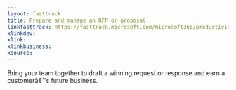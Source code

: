 ```yaml
---
layout: fasttrack
title: Prepare and manage an RFP or proposal
linkfasttrack: https://fasttrack.microsoft.com/microsoft365/productivitylibrary/Prepare-and-manage-an-RFP-or-proposal 
xlinkdev: 
xlink: 
xlinkbusiness: 
xsource: 
---
```

Bring your team together to draft a winning request or response and earn a customerâ€™s future business.